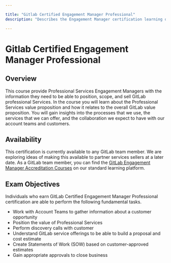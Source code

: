 ```yaml
---

title: "Gitlab Certified Engagement Manager Professional"
description: "Describes the Engagement Manager certification learning objectives and cirriculum."

---
```








# Gitlab Certified Engagement Manager Professional

## Overview

This course provide Professional Services Engagement Managers with the information they need to be able to position, scope, and sell GitLab professional Services. In the course you will learn about the Professional Services value proposition and how it relates to the overall GitLab value proposition. You will gain insights into the processes that we use, the services that we can offer, and the collaboration we expect to have with our account teams and customers.

## Availability

This certification is currently available to any GitLab team member. We are exploring ideas of making this available to partner services sellers at a later date.  As a GitLab team member, you can find the [GitLab Engagement Manager Accreditation Courses](https://gitlab.edcast.com/pathways/engagement-manager-accreditation) on our standard learning platform.

## Exam Objectives

Individuals who earn GitLab Certified Engagement Manager Professional certification are able to perform the following fundamental tasks.

- Work with Account Teams to gather information about a customer opportunity
- Position the value of Professional Services
- Perform discovery calls with customer
- Understand GitLab service offerings to be able to build a proposal and cost estimate
- Create Statements of Work (SOW) based on customer-approved estimates
- Gain appropriate approvals to close business




